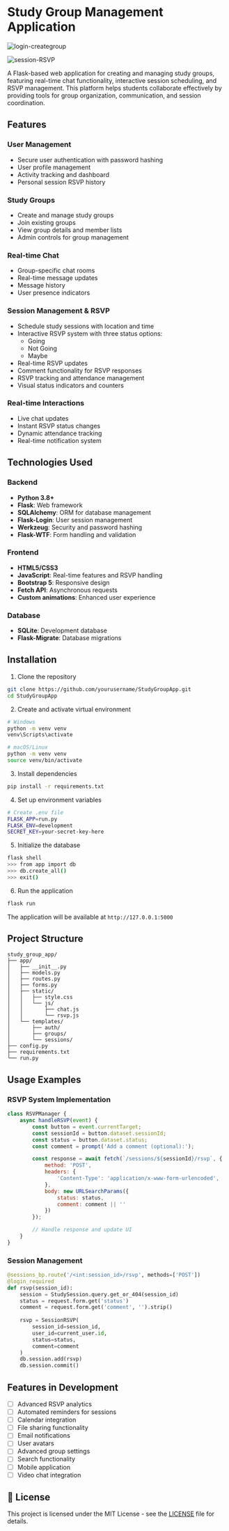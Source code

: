 # Study Group Management Application

![login-creategroup](./assets/demo-login-creategroup.gif)

![session-RSVP](./assets/demo-session-RSVP.gif)


A Flask-based web application for creating and managing study groups, featuring real-time chat functionality, interactive session scheduling, and RSVP management. This platform helps students collaborate effectively by providing tools for group organization, communication, and session coordination.

## Features

### User Management
- Secure user authentication with password hashing
- User profile management
- Activity tracking and dashboard
- Personal session RSVP history

### Study Groups
- Create and manage study groups
- Join existing groups
- View group details and member lists
- Admin controls for group management

### Real-time Chat
- Group-specific chat rooms
- Real-time message updates
- Message history
- User presence indicators

### Session Management & RSVP
- Schedule study sessions with location and time
- Interactive RSVP system with three status options:
  - Going
  - Not Going
  - Maybe
- Real-time RSVP updates
- Comment functionality for RSVP responses
- RSVP tracking and attendance management
- Visual status indicators and counters

### Real-time Interactions
- Live chat updates
- Instant RSVP status changes
- Dynamic attendance tracking
- Real-time notification system

## Technologies Used

### Backend
- **Python 3.8+**
- **Flask**: Web framework
- **SQLAlchemy**: ORM for database management
- **Flask-Login**: User session management
- **Werkzeug**: Security and password hashing
- **Flask-WTF**: Form handling and validation

### Frontend
- **HTML5/CSS3**
- **JavaScript**: Real-time features and RSVP handling
- **Bootstrap 5**: Responsive design
- **Fetch API**: Asynchronous requests
- **Custom animations**: Enhanced user experience

### Database
- **SQLite**: Development database
- **Flask-Migrate**: Database migrations

## Installation

1. Clone the repository
```bash
git clone https://github.com/yourusername/StudyGroupApp.git
cd StudyGroupApp
```

2. Create and activate virtual environment
```bash
# Windows
python -m venv venv
venv\Scripts\activate

# macOS/Linux
python -m venv venv
source venv/bin/activate
```

3. Install dependencies
```bash
pip install -r requirements.txt
```

4. Set up environment variables
```bash
# Create .env file
FLASK_APP=run.py
FLASK_ENV=development
SECRET_KEY=your-secret-key-here
```

5. Initialize the database
```bash
flask shell
>>> from app import db
>>> db.create_all()
>>> exit()
```

6. Run the application
```bash
flask run
```

The application will be available at `http://127.0.0.1:5000`

## Project Structure
```
study_group_app/
├── app/
│   ├── __init__.py
│   ├── models.py
│   ├── routes.py
│   ├── forms.py
│   ├── static/
│   │   ├── style.css
│   │   └── js/
│   │       ├── chat.js
│   │       └── rsvp.js
│   └── templates/
│       ├── auth/
│       ├── groups/
│       └── sessions/
├── config.py
├── requirements.txt
└── run.py
```

## Usage Examples

### RSVP System Implementation
```javascript
class RSVPManager {
    async handleRSVP(event) {
        const button = event.currentTarget;
        const sessionId = button.dataset.sessionId;
        const status = button.dataset.status;
        const comment = prompt('Add a comment (optional):');

        const response = await fetch(`/sessions/${sessionId}/rsvp`, {
            method: 'POST',
            headers: {
                'Content-Type': 'application/x-www-form-urlencoded',
            },
            body: new URLSearchParams({
                status: status,
                comment: comment || ''
            })
        });

        // Handle response and update UI
    }
}
```

### Session Management
```python
@sessions_bp.route('/<int:session_id>/rsvp', methods=['POST'])
@login_required
def rsvp(session_id):
    session = StudySession.query.get_or_404(session_id)
    status = request.form.get('status')
    comment = request.form.get('comment', '').strip()
    
    rsvp = SessionRSVP(
        session_id=session_id,
        user_id=current_user.id,
        status=status,
        comment=comment
    )
    db.session.add(rsvp)
    db.session.commit()
```

## Features in Development

- [ ] Advanced RSVP analytics
- [ ] Automated reminders for sessions
- [ ] Calendar integration
- [ ] File sharing functionality
- [ ] Email notifications
- [ ] User avatars
- [ ] Advanced group settings
- [ ] Search functionality
- [ ] Mobile application
- [ ] Video chat integration

## 📄 License

This project is licensed under the MIT License - see the [LICENSE](LICENSE) file for details.
